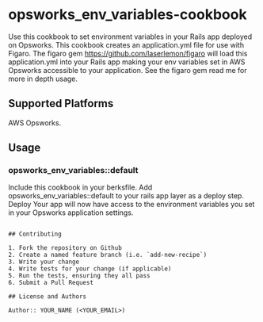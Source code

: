 # opsworks_env_variables-cookbook

Use this cookbook to set environment variables in your Rails app deployed on Opsworks. This cookbook creates an application.yml file for use with Figaro. The figaro gem https://github.com/laserlemon/figaro will load this application.yml into your Rails app making your env variables set in AWS Opsworks accessible to your application. See the figaro gem read me for more in depth usage.

## Supported Platforms

AWS Opsworks.

## Usage

### opsworks_env_variables::default

Include this cookbook in your berksfile.
Add opsworks_env_variables::default to your rails app layer as a deploy step.
Deploy
Your app will now have access to the environment variables you set in your Opsworks application settings.

```

## Contributing

1. Fork the repository on Github
2. Create a named feature branch (i.e. `add-new-recipe`)
3. Write your change
4. Write tests for your change (if applicable)
5. Run the tests, ensuring they all pass
6. Submit a Pull Request

## License and Authors

Author:: YOUR_NAME (<YOUR_EMAIL>)
